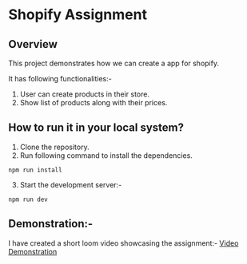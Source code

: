 # Shopify Assignment

## Overview
This project demonstrates how we can create a app for shopify.

It has following functionalities:-
1. User can create products in their store.
2. Show list of products along with their prices.

## How to run it in your local system?
1. Clone the repository.
2. Run following command to install the dependencies.
```
npm run install
```
3. Start the development server:-
```
npm run dev
```

## Demonstration:-

I have created a short loom video showcasing the assignment:-
[Video Demonstration](https://www.loom.com/share/d039aff6179947abb1ddac7998b23e47)
